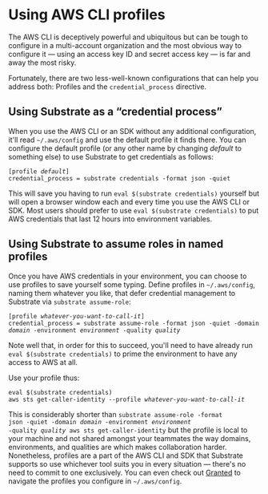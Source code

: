 # Using AWS CLI profiles

The AWS CLI is deceptively powerful and ubiquitous but can be tough to configure in a multi-account organization and the most obvious way to configure it &mdash; using an access key ID and secret access key &mdash; is far and away the most risky.

Fortunately, there are two less-well-known configurations that can help you address both: Profiles and the `credential_process` directive.

## Using Substrate as a &ldquo;credential process&rdquo;

When you use the AWS CLI or an SDK without any additional configuration, it'll read `~/.aws/config` and use the default profile it finds there. You can configure the default profile (or any other name by changing <em>default</em> to something else) to use Substrate to get credentials as follows:

<pre><code>[profile <em>default</em>]
credential_process = substrate credentials -format json -quiet</code></pre>

This will save you having to run `eval $(substrate credentials)` yourself but will open a browser window each and every time you use the AWS CLI or SDK. Most users should prefer to use `eval $(substrate credentials)` to put AWS credentials that last 12 hours into environment variables.

## Using Substrate to assume roles in named profiles

Once you have AWS credentials in your environment, you can choose to use profiles to save yourself some typing. Define profiles in `~/.aws/config`, naming them whatever you like, that defer credential management to Substrate via `substrate assume-role`:

<pre><code>[profile <em>whatever-you-want-to-call-it</em>]
credential_process = substrate assume-role -format json -quiet -domain <em>domain</em> -environment <em>environment</em> -quality <em>quality</em></code></pre>

Note well that, in order for this to succeed, you'll need to have already run `eval $(substrate credentials)` to prime the environment to have any access to AWS at all.

Use your profile thus:

<pre><code>eval $(substrate credentials)
aws sts get-caller-identity --profile <em>whatever-you-want-to-call-it</em></code></pre>

This is considerably shorter than <code>substrate assume-role -format json -quiet -domain <em>domain</em> -environment <em>environment</em> -quality <em>quality</em> aws sts get-caller-identity</code> but the profile is local to your machine and not shared amongst your teammates the way domains, environments, and qualities are which makes collaboration harder. Nonetheless, profiles are a part of the AWS CLI and SDK that Substrate supports so use whichever tool suits you in every situation &mdash; there's no need to commit to one exclusively. You can even check out [Granted](https://granted.dev/) to navigate the profiles you configure in `~/.aws/config`.
